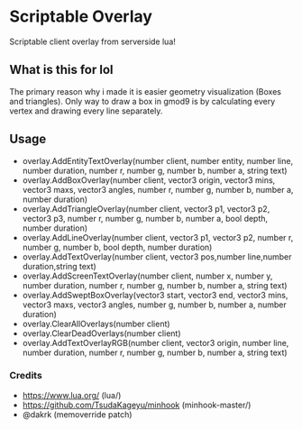 # Scriptable Overlay
Scriptable client overlay from serverside lua!

## What is this for lol
The primary reason why i made it is easier geometry visualization (Boxes and triangles). Only way to draw a box in gmod9 is by calculating every vertex and drawing every line separately.

## Usage

- overlay.AddEntityTextOverlay(number client, number entity, number line, number duration, number r, number g, number b, number a, string text)
- overlay.AddBoxOverlay(number client, vector3 origin, vector3 mins, vector3 maxs, vector3 angles, number r, number g, number b, number a, number duration)
- overlay.AddTriangleOverlay(number client, vector3 p1, vector3 p2, vector3 p3, number r, number g, number b, number a, bool depth, number duration)
- overlay.AddLineOverlay(number client, vector3 p1, vector3 p2, number r, number g, number b, bool depth, number duration)
- overlay.AddTextOverlay(number client, vector3 pos,number line,number duration,string text)
- overlay.AddScreenTextOverlay(number client, number x, number y, number duration, number r, number g, number b, number a, string text)
- overlay.AddSweptBoxOverlay(vector3 start, vector3 end, vector3 mins, vector3 maxs, vector3 angles, number g, number b, number a, number duration)
- overlay.ClearAllOverlays(number client)
- overlay.ClearDeadOverlays(number client)
- overlay.AddTextOverlayRGB(number client, vector3 origin, number line, number duration, number r, number g, number b, number a, string text)

### Credits
- https://www.lua.org/ (lua/)
- https://github.com/TsudaKageyu/minhook (minhook-master/)
- @dakrk (memoverride patch)

